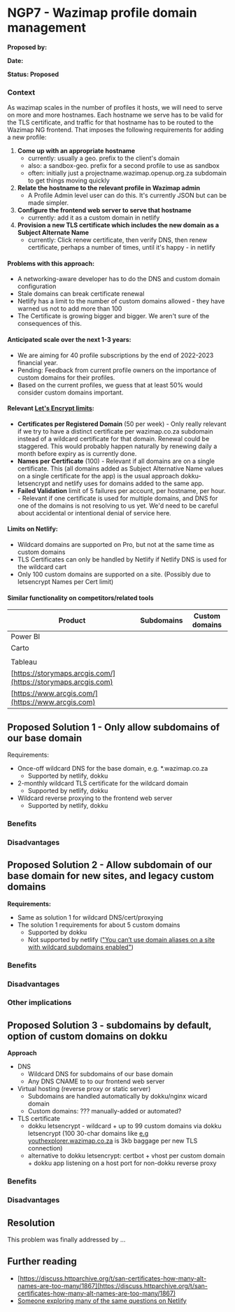 # NGP7 - Wazimap profile domain management

**Proposed by:**&#x20;

**Date:**&#x20;

**Status: Proposed**

### **Context**

As wazimap scales in the number of profiles it hosts, we will need to serve on more and more hostnames.  Each hostname we serve has to be valid for the TLS certificate, and traffic for that hostname has to be routed to the Wazimap NG frontend. That imposes the following requirements for adding a new profile:

1. **Come up with an appropriate hostname**
   * currently: usually a geo. prefix to the client's domain
   * also: a sandbox-geo. prefix for a second profile to use as sandbox
   * often: initially just a projectname.wazimap.openup.org.za subdomain to get things moving quickly
2. **Relate the hostname to the relevant profile in Wazimap admin**
   * A Profile Admin level user can do this. It's currently JSON but can be made simpler.
3. **Configure the frontend web server to serve that hostname**
   * currently: add it as a custom domain in netlify
4. **Provision a new TLS certificate which includes the new domain as a Subject Alternate Name**
   * currently: Click renew certificate, then verify DNS, then renew certificate, perhaps a number of times, until it's happy - in netlify

#### Problems with this approach:

* A networking-aware developer has to do the DNS and custom domain configuration
* Stale domains can break certificate renewal
* Netlify has a limit to the number of custom domains allowed - they have warned us not to add more than 100
* The Certificate is growing bigger and bigger. We aren't sure of the consequences of this.

#### Anticipated scale over the next 1-3 years:

* We are aiming for 40 profile subscriptions by the end of 2022-2023 financial year.
* Pending: Feedback from current profile owners on the importance of custom domains for their profiles.
* Based on the current profiles, we guess that at least 50% would consider custom domains important.

#### Relevant [Let's Encrypt limits](https://letsencrypt.org/docs/rate-limits/):

* **Certificates per Registered Domain** (50 per week) - Only really relevant if we try to have a distinct certificate per wazimap.co.za subdomain instead of a wildcard certificate for that domain. Renewal could be staggered. This would probably happen naturally by renewing daily a month before expiry as is currently done.
* **Names per Certificate** (100) - Relevant if all domains are on a single certificate. This (all domains added as Subject Alternative Name values on a single certificate for the app) is the usual approach dokku-letsencrypt and netlify uses for domains added to the same app.
* **Failed Validation** limit of 5 failures per account, per hostname, per hour. - Relevant if one certificate is used for multiple domains, and DNS for one of the domains is not resolving to us yet. We'd need to be careful about accidental or intentional denial of service here.

#### Limits on Netlify:

* Wildcard domains are supported on Pro, but not at the same time as custom domains
* TLS Certificates can only be handled by Netlify if Netlify DNS is used for the wildcard cart
* Only 100 custom domains are supported on a site. (Possibly due to letsencrypt Names per Cert limit)

#### Similar functionality on competitors/related tools

| Product                                                       | Subdomains | Custom domains |
| ------------------------------------------------------------- | ---------- | -------------- |
| Power BI                                                      |            |                |
| Carto                                                         |            |                |
|                                                               |            |                |
| Tableau                                                       |            |                |
| [https://storymaps.arcgis.com/](https://storymaps.arcgis.com) |            |                |
| [https://www.arcgis.com/](https://www.arcgis.com)             |            |                |

## **Proposed Solution 1 - Only allow subdomains of our base domain**

Requirements:

* Once-off wildcard DNS for the base domain, e.g. \*.wazimap.co.za
  * Supported by netlify, dokku
* 2-monthly wildcard TLS certificate for the wildcard domain
  * Supported by netlify, dokku
* Wildcard reverse proxying to the frontend web server
  * Supported by netlify, dokku

### **Benefits**

### **Disadvantages**

## **Proposed Solution 2 - Allow subdomain of our base domain for new sites, and legacy custom domains**

**Requirements:**

* Same as solution 1 for wildcard DNS/cert/proxying
* The solution 1 requirements for about 5 custom domains
  * Supported by dokku
  * Not supported by netlify (["You can’t use domain aliases on a site with wildcard subdomains enabled"](https://answers.netlify.com/t/support-for-wildcard-domains-and-multiple-custom-domains/31331/9))

### **Benefits**

### **Disadvantages**

### **Other implications**

## **Proposed Solution 3 - subdomains by default, option of custom domains on dokku**

**Approach**

* DNS
  * Wildcard DNS for subdomains of our base domain
  * Any DNS CNAME to to our frontend web server
* Virtual hosting (reverse proxy or static server)
  * Subdomains are handled automatically by dokku/nginx wicard domain
  * Custom domains: ??? manually-added or automated?
* TLS certificate
  * dokku letsencrypt - wildcard + up to 99 custom domains via dokku letsencrypt (100 30-char domains like [e.g youthexplorer.wazimap.co.za](https://youthexplorer.wazimap.co.za) is 3kb baggage per new TLS connection)
  * alternative to dokku letsencrypt: certbot + vhost per custom domain + dokku app listening on a host port for non-dokku reverse proxy

### Benefits

### Disadvantages

## **Resolution**

This problem was finally addressed by ...&#x20;

## Further reading

* [https://discuss.httparchive.org/t/san-certificates-how-many-alt-names-are-too-many/1867](https://discuss.httparchive.org/t/san-certificates-how-many-alt-names-are-too-many/1867)
* [Someone exploring many of the same questions on Netlify](https://answers.netlify.com/t/support-for-wildcard-domains-and-multiple-custom-domains/31331/9)
